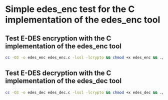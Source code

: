 # Simple edes_enc test for the C implementation of the edes_enc tool

## Test E-DES encryption with the C implementation of the edes_enc tool
```bash
cc -O3 -o edes_enc edes_enc.c -lssl -lcrypto && chmod +x edes_enc && ./edes_enc > randomValuesEnc && rm edes_enc
```

## Test E-DES decryption with the C implementation of the edes_dec tool
```bash
cc -O3 -o edes_dec edes_dec.c -lssl -lcrypto && chmod +x edes_dec && ./edes_dec > /dev/null && rm edes_dec
```